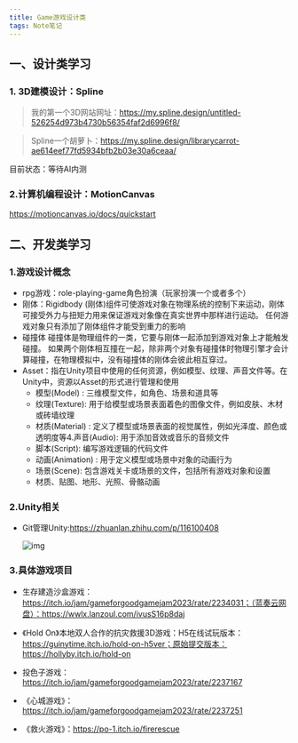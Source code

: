 ```yaml
---
title: Game游戏设计类
tags: Note笔记
---
```


## 一、设计类学习

### 1. 3D建模设计：Spline

>  我的第一个3D网站网址：https://my.spline.design/untitled-526254d973b4730b56354faf2d6996f8/

>  Spline一个胡萝卜：https://my.spline.design/librarycarrot-ae614eef77fd5934bfb2b03e30a6ceaa/

目前状态：等待AI内测

### 2.计算机编程设计：MotionCanvas

https://motioncanvas.io/docs/quickstart

## 二、开发类学习

### 1.游戏设计概念

- rpg游戏：role-playing-game角色扮演（玩家扮演一个或者多个）
- 刚体：Rigidbody (刚体)组件可使游戏对象在物理系统的控制下来运动，刚体可接受外力与扭矩力用来保证游戏对象像在真实世界中那样进行运动。 任何游戏对象只有添加了刚体组件才能受到重力的影响
- 碰撞体 碰撞体是物理组件的一类，它要与刚体一起添加到游戏对象上才能触发碰撞。 如果两个刚体相互撞在一起，除非两个对象有碰撞体时物理引擎才会计算碰撞，在物理模拟中，没有碰撞体的刚体会彼此相互穿过。
- Asset：指在Unity项目中使用的任何资源，例如模型、纹理、声音文件等。在Unity中，资源以Asset的形式进行管理和使用
  - 模型(Model) : 三维模型文件，如角色、场景和道具等
  - 纹理(Texture): 用于给模型或场景表面着色的图像文件，例如皮肤、木材或砖墙纹理
  - 材质(Material) : 定义了模型或场景表面的视觉属性，例如光泽度、颜色或透明度等4.声音(Audio): 用于添加音效或音乐的音频文件
  - 脚本(Script): 编写游戏逻辑的代码文件
  - 动画(Animation) : 用于定义模型或场景中对象的动画行为
  - 场景(Scene): 包含游戏关卡或场景的文件，包括所有游戏对象和设置
  - 材质、贴图、地形、光照、骨骼动画

### 2.Unity相关

- Git管理Unity:https://zhuanlan.zhihu.com/p/116100408

  ![img](https://u0b0rmsz9b8.feishu.cn/space/api/box/stream/download/asynccode/?code=YjZlZmYyYTViMDYxNTA1ZjA0MGNiMDk1ZDI3YmZiY2VfMnNLdXRQbnhoVVJFYkFDR2d1WW5MN29NRjJXRUZucTNfVG9rZW46U0ZtT2J6WlA3b1h3ODR4TVpTZWNWaVVQbmVmXzE2OTQ0MDczNTc6MTY5NDQxMDk1N19WNA)

### 3.具体游戏项目

- 生存建造沙盒游戏：https://itch.io/jam/gameforgoodgamejam2023/rate/2234031；（蓝奏云网盘）：https://wwlx.lanzoul.com/ivusS16p8daj

- 《Hold On》本地双人合作的抗灾救援3D游戏：H5在线试玩版本：https://guinytime.itch.io/hold-on-h5ver；原始提交版本：https://hollyby.itch.io/hold-on

- 投色子游戏：https://itch.io/jam/gameforgoodgamejam2023/rate/2237167

- 《心城游戏》：https://itch.io/jam/gameforgoodgamejam2023/rate/2237251

- 《救火游戏》：https://po-1.itch.io/firerescue

  

  
